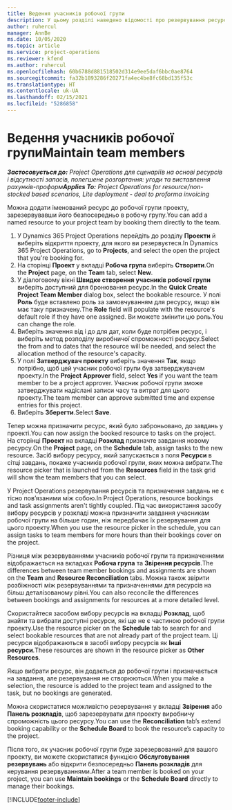 ```yaml
---
title: Ведення учасників робочої групи
description: У цьому розділі наведено відомості про резервування ресурсів для робочих груп проекту та призначення їх завдань.
author: ruhercul
manager: AnnBe
ms.date: 10/05/2020
ms.topic: article
ms.service: project-operations
ms.reviewer: kfend
ms.author: ruhercul
ms.openlocfilehash: 60b6788d881518502d314e9ee5daf6bbc0ae8764
ms.sourcegitcommit: fa32b1893286f20271fa4ec4be8fc68bd135f53c
ms.translationtype: HT
ms.contentlocale: uk-UA
ms.lasthandoff: 02/15/2021
ms.locfileid: "5286858"
---
```

# <a name="maintain-team-members"></a><span data-ttu-id="90754-103">Ведення учасників робочої групи</span><span class="sxs-lookup"><span data-stu-id="90754-103">Maintain team members</span></span>

<span data-ttu-id="90754-104">_**Застосовується до:** Project Operations для сценаріїв на основі ресурсів і відсутності запасів, полегшене розгортання: угоди та виставлення рахунків-проформ_</span><span class="sxs-lookup"><span data-stu-id="90754-104">_**Applies To:** Project Operations for resource/non-stocked based scenarios, Lite deployment - deal to proforma invoicing_</span></span>

<span data-ttu-id="90754-105">Можна додати іменований ресурс до робочої групи проекту, зарезервувавши його безпосередньо в робочу групу.</span><span class="sxs-lookup"><span data-stu-id="90754-105">You can add a named resource to your project team by booking them directly to the team.</span></span>

1. <span data-ttu-id="90754-106">У Dynamics 365 Project Operations перейдіть до розділу **Проекти** й виберіть відкриття проекту, для якого ви резервуєтеся.</span><span class="sxs-lookup"><span data-stu-id="90754-106">In Dynamics 365 Project Operations, go to **Projects**, and select the open the project that you're booking for.</span></span>
2. <span data-ttu-id="90754-107">На сторінці **Проект** у вкладці **Робоча група** виберіть **Створити**.</span><span class="sxs-lookup"><span data-stu-id="90754-107">On the **Project** page, on the **Team** tab, select **New**.</span></span> 
3. <span data-ttu-id="90754-108">У діалоговому вікні **Швидке створення учасників робочої групи** виберіть доступний для бронювання ресурс.</span><span class="sxs-lookup"><span data-stu-id="90754-108">In the **Quick Create Project Team Member** dialog box, select the bookable resource.</span></span> <span data-ttu-id="90754-109">У полі **Роль** буде вставлено роль за замовчуванням для ресурсу, якщо він має таку призначену.</span><span class="sxs-lookup"><span data-stu-id="90754-109">The **Role** field will populate with the resource's default role if they have one assigned.</span></span> <span data-ttu-id="90754-110">Ви можете змінити цю роль.</span><span class="sxs-lookup"><span data-stu-id="90754-110">You can change the role.</span></span> 
4. <span data-ttu-id="90754-111">Виберіть значення від і до для дат, коли буде потрібен ресурс, і виберіть метод розподілу виробничої спроможності ресурсу.</span><span class="sxs-lookup"><span data-stu-id="90754-111">Select the from and to dates that the resource will be needed, and select the allocation method of the resource's capacity.</span></span> 
5. <span data-ttu-id="90754-112">У полі **Затверджувач проекту** виберіть значення **Так**, якщо потрібно, щоб цей учасник робочої групи був затверджувачем проекту.</span><span class="sxs-lookup"><span data-stu-id="90754-112">In the **Project Approver** field, select **Yes** if you want the team member to be a project approver.</span></span> <span data-ttu-id="90754-113">Учасник робочої групи зможе затверджувати надіслані записи часу та витрат для цього проекту.</span><span class="sxs-lookup"><span data-stu-id="90754-113">The team member can approve submitted time and expense entries for this project.</span></span> 
6. <span data-ttu-id="90754-114">Виберіть **Зберегти**.</span><span class="sxs-lookup"><span data-stu-id="90754-114">Select **Save**.</span></span>

<span data-ttu-id="90754-115">Тепер можна призначити ресурс, який було заброньовано, до завдань у проекті.</span><span class="sxs-lookup"><span data-stu-id="90754-115">You can now assign the booked resource to tasks on the project.</span></span> <span data-ttu-id="90754-116">На сторінці **Проект** на вкладці **Розклад** призначте завдання новому ресурсу.</span><span class="sxs-lookup"><span data-stu-id="90754-116">On the **Project** page, on the **Schedule** tab, assign tasks to the new resource.</span></span> <span data-ttu-id="90754-117">Засіб вибору ресурсу, який запускається з поля **Ресурси** в сітці завдань, покаже учасників робочої групи, яких можна вибрати.</span><span class="sxs-lookup"><span data-stu-id="90754-117">The resource picker that is launched from the **Resources** field in the task grid will show the team members that you can select.</span></span>


<span data-ttu-id="90754-118">У Project Operations резервування ресурсів та призначення завдань не є тісно пов’язаними між собою.</span><span class="sxs-lookup"><span data-stu-id="90754-118">In Project Operations, resource bookings and task assignments aren't tightly coupled.</span></span> <span data-ttu-id="90754-119">Під час використання засобу вибору ресурсів у розкладі можна призначити завдання учасникам робочої групи на більше годин, ніж передбачає їх резервування для цього проекту.</span><span class="sxs-lookup"><span data-stu-id="90754-119">When you use the resource picker in the schedule, you can assign tasks to team members for more hours than their bookings cover on the project.</span></span>

<span data-ttu-id="90754-120">Різниця між резервуваннями учасників робочої групи та призначеннями відображається на вкладках **Робоча група** та **Звірення ресурсів**.</span><span class="sxs-lookup"><span data-stu-id="90754-120">The differences between team member bookings and assignments are shown on the **Team** and **Resource Reconciliation** tabs.</span></span> <span data-ttu-id="90754-121">Можна також звірити розбіжності між резервуваннями та призначеннями для ресурсів на більш деталізованому рівні.</span><span class="sxs-lookup"><span data-stu-id="90754-121">You can also reconcile the differences between bookings and assignments for resources at a more detailed level.</span></span>

<span data-ttu-id="90754-122">Скористайтеся засобом вибору ресурсів на вкладці **Розклад**, щоб знайти та вибрати доступні ресурси, які ще не є частиною робочої групи проекту.</span><span class="sxs-lookup"><span data-stu-id="90754-122">Use the resource picker on the **Schedule** tab to search for and select bookable resources that are not already part of the project team.</span></span> <span data-ttu-id="90754-123">Ці ресурси відображаються в засобі вибору ресурсів як **Інші ресурси**.</span><span class="sxs-lookup"><span data-stu-id="90754-123">These resources are shown in the resource picker as **Other Resources**.</span></span>

<span data-ttu-id="90754-124">Якщо вибрати ресурс, він додається до робочої групи і призначається на завдання, але резервування не створюються.</span><span class="sxs-lookup"><span data-stu-id="90754-124">When you make a selection, the resource is added to the project team and assigned to the task, but no bookings are generated.</span></span>

<span data-ttu-id="90754-125">Можна скористатися можливістю резервування у вкладці **Звірення** або **Панель розкладів**, щоб зарезервувати для проекту виробничу спроможність цього ресурсу.</span><span class="sxs-lookup"><span data-stu-id="90754-125">You can use the **Reconciliation** tab’s extend booking capability or the **Schedule Board** to book the resource’s capacity to the project.</span></span>

<span data-ttu-id="90754-126">Після того, як учасник робочої групи буде зарезервований для вашого проекту, ви можете скористатися функцією **Обслуговування резервувань** або відкрити безпосередньо **Панель розкладів** для керування резервуваннями.</span><span class="sxs-lookup"><span data-stu-id="90754-126">After a team member is booked on your project, you can use **Maintain bookings** or the **Schedule Board** directly to manage their bookings.</span></span>


[!INCLUDE[footer-include](../includes/footer-banner.md)]
